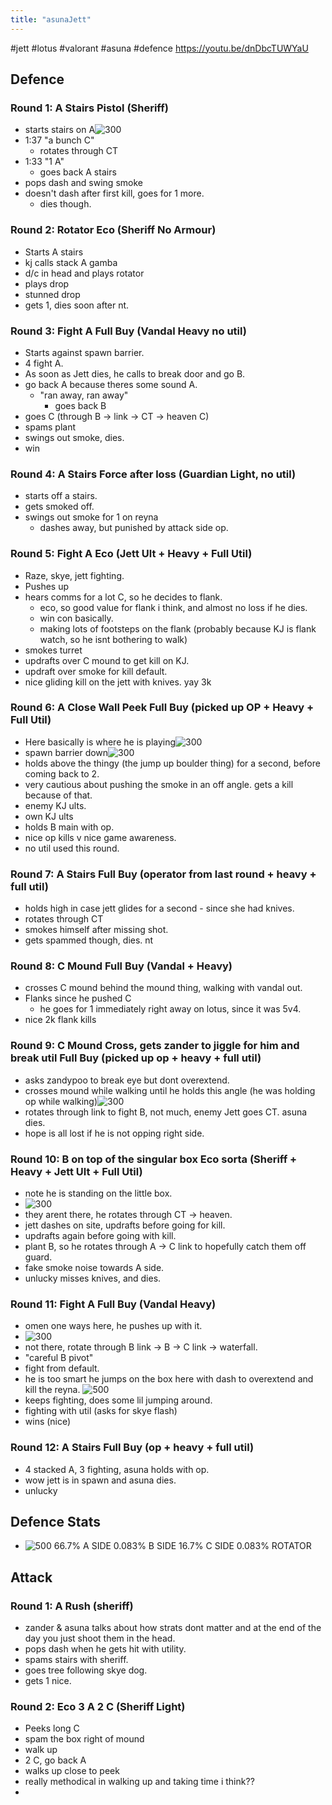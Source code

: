 ```yaml
---
title: "asunaJett"
---
```

#jett #lotus #valorant #asuna #defence
https://youtu.be/dnDbcTUWYaU

## Defence
### Round 1: A Stairs Pistol (Sheriff)
- starts stairs on A![300](notes/images/Screen%20Shot%202023-08-09%20at%205.33.02%20pm.png)
- 1:37 "a bunch C"
	- rotates through CT
- 1:33 "1 A"
	- goes back A stairs
- pops dash and swing smoke
- doesn't dash after first kill, goes for 1 more.
	- dies though.
### Round 2: Rotator Eco (Sheriff No Armour)
- Starts A stairs
- kj calls stack A gamba
- d/c in head and plays rotator
- plays drop
- stunned drop
- gets 1, dies soon after nt.

### Round 3: Fight A Full Buy (Vandal Heavy no util)
- Starts against spawn barrier.
- 4 fight A.
- As soon as Jett dies, he calls to break door and go B.
- go back A because theres some sound A.
	- "ran away, ran away"
		- goes back B
- goes C (through B -> link -> CT -> heaven C)
- spams plant
- swings out smoke, dies.
- win
### Round 4: A Stairs Force after loss (Guardian Light, no util)
- starts off a stairs.
- gets smoked off.
- swings out smoke for 1 on reyna
	- dashes away, but punished by attack side op.

### Round 5: Fight A Eco (Jett Ult + Heavy + Full Util)
- Raze, skye, jett fighting.
- Pushes up
- hears comms for a lot C, so he decides to flank.
	- eco, so good value for flank i think, and almost no loss if he dies.
	- win con basically.
	- making lots of footsteps on the flank (probably because KJ is flank watch, so he isnt bothering to walk)
- smokes turret
- updrafts over C mound to get kill on KJ.
- updraft over smoke for kill default.
- nice gliding kill on the jett with knives. yay 3k
### Round 6: A Close Wall Peek Full Buy (picked up OP + Heavy + Full Util)
- Here basically is where he is playing![300](notes/images/Screen%20Shot%202023-08-09%20at%205.46.24%20pm.png)
- spawn barrier down![300](notes/images/Screen%20Shot%202023-08-09%20at%205.46.42%20pm.png)
- holds above the thingy (the jump up boulder thing) for a second, before coming back to 2.
- very cautious about pushing the smoke in an off angle. gets a kill because of that.
- enemy KJ ults.
- own KJ ults
- holds B main with op.
- nice op kills v nice game awareness.
- no util used this round.
### Round 7: A Stairs Full Buy (operator from last round + heavy + full util)
- holds high in case jett glides for a second - since she had knives.
- rotates through CT
- smokes himself after missing shot.
- gets spammed though, dies. nt
### Round 8: C Mound Full Buy (Vandal + Heavy)
- crosses C mound behind the mound thing, walking with vandal out.
- Flanks since he pushed C
	- he goes for 1 immediately right away on lotus, since it was 5v4.
- nice 2k flank kills

### Round 9: C Mound Cross, gets zander to jiggle for him and break util Full Buy (picked up op + heavy + full util)
- asks zandypoo to break eye but dont overextend.
- crosses mound while walking until he holds this angle (he was holding op while walking)![300](notes/images/Screen%20Shot%202023-08-09%20at%205.53.14%20pm.png)
- rotates through link to fight B, not much, enemy Jett goes CT. asuna dies.
- hope is all lost if he is not opping right side.

### Round 10: B on top of the singular box Eco sorta (Sheriff + Heavy + Jett Ult + Full Util)
- note he is standing on the little box. 
- ![300](notes/images/Screen%20Shot%202023-08-09%20at%205.55.10%20pm.png)
- they arent there, he rotates through CT -> heaven.
- jett dashes on site, updrafts before going for kill.
- updrafts again before going with kill.
- plant B, so he rotates through A -> C link to hopefully catch them off guard.
- fake smoke noise towards A side.
- unlucky misses knives, and dies.

### Round 11: Fight A Full Buy (Vandal Heavy)
- omen one ways here, he pushes up with it. 
- ![300](notes/images/Screen%20Shot%202023-08-09%20at%205.57.25%20pm.png)
- not there, rotate through B link -> B -> C link -> waterfall.
- "careful B pivot"
- fight from default.
- he is too smart he jumps on the box here with dash to overextend and kill the reyna. ![500](notes/images/Screen%20Shot%202023-08-09%20at%205.58.16%20pm.png)
- keeps fighting, does some lil jumping around.
- fighting with util (asks for skye flash)
- wins (nice)
### Round 12: A Stairs Full Buy (op + heavy + full util)
- 4 stacked A, 3 fighting, asuna holds with op.
- wow jett is in spawn and asuna dies.
- unlucky

## Defence Stats
- ![500](notes/images/Screen%20Shot%202023-08-09%20at%206.07.56%20pm.png)
66.7% A SIDE
0.083% B SIDE
16.7% C SIDE
0.083% ROTATOR
## Attack
### Round 1: A Rush (sheriff)
- zander & asuna talks about how strats dont matter and at the end of the day you just shoot them in the head.
- pops dash when he gets hit with utility.
- spams stairs with sheriff.
- goes tree following skye dog.
- gets 1 nice.

### Round 2: Eco 3 A 2 C (Sheriff Light)
- Peeks long C
- spam the box right of mound
- walk up
- 2 C, go back A
- walks up close to peek
- really methodical in walking up and taking time i think??
- 